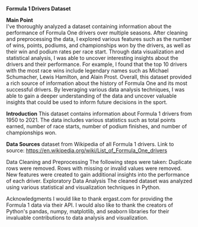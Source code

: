 **Formula 1 Drivers Dataset**

**Main Point** \
I've thoroughly analyzed a dataset containing information about the performance of Formula One drivers over multiple seasons. After cleaning and preprocessing the data, I explored various features such as the number of wins, points, podiums, and championships won by the drivers, as well as their win and podium rates per race start. Through data visualization and statistical analysis, I was able to uncover interesting insights about the drivers and their performance. For example, I found that the top 10 drivers with the most race wins include legendary names such as Michael Schumacher, Lewis Hamilton, and Alain Prost. Overall, this dataset provided a rich source of information about the history of Formula One and its most successful drivers. By leveraging various data analysis techniques, I was able to gain a deeper understanding of the data and uncover valuable insights that could be used to inform future decisions in the sport.


**Introduction**
This dataset contains information about Formula 1 drivers from 1950 to 2021. The data includes various statistics such as total points earned, number of race starts, number of podium finishes, and number of championships won.

**Data Sources**
dataset from Wikipedia of all Formula 1 drivers. Link to source: https://en.wikipedia.org/wiki/List_of_Formula_One_drivers


Data Cleaning and Preprocessing
The following steps were taken:
Duplicate rows were removed.
Rows with missing or invalid values were removed.
New features were created to gain additional insights into the performance of each driver.
Exploratory Data Analysis
The cleaned dataset was analyzed using various statistical and visualization techniques in Python.


Acknowledgments
I would like to thank ergast.com for providing the Formula 1 data via their API. I would also like to thank the creators of Python's pandas, numpy, matplotlib, and seaborn libraries for their invaluable contributions to data analysis and visualization.




